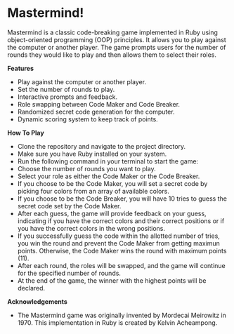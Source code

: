 # Mastermind!
Mastermind is a classic code-breaking game implemented in Ruby using object-oriented programming (OOP) principles. It allows you to play against the computer or another player. The game prompts users for the number of rounds they would like to play and then allows them to select their roles.

**Features**
- Play against the computer or another player.
- Set the number of rounds to play.
- Interactive prompts and feedback.
- Role swapping between Code Maker and Code Breaker.
- Randomized secret code generation for the computer.
- Dynamic scoring system to keep track of points.

**How To Play**
- Clone the repository and navigate to the project directory.
- Make sure you have Ruby installed on your system.
- Run the following command in your terminal to start the game:
- Choose the number of rounds you want to play.
- Select your role as either the Code Maker or the Code Breaker.
- If you choose to be the Code Maker, you will set a secret code by picking four colors from an array of available colors.
- If you choose to be the Code Breaker, you will have 10 tries to guess the secret code set by the Code Maker.
- After each guess, the game will provide feedback on your guess, indicating if you have the correct colors and their correct positions or if you have the correct colors in the wrong positions.
- If you successfully guess the code within the allotted number of tries, you win the round and prevent the Code Maker from getting maximun points. Otherwise, the Code Maker wins the round with maximum points (11).
- After each round, the roles will be swapped, and the game will continue for the specified number of rounds.
- At the end of the game, the winner with the highest points will be declared.

**Acknowledgements**
- The Mastermind game was originally invented by Mordecai Meirowitz in 1970. This implementation in Ruby is created by Kelvin Acheampong.